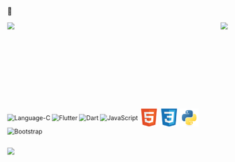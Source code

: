 ### 👋

<!--

https://dev.to/envoy_/150-badges-for-github-pnk
https://devicon.dev/
https://emojipedia.org/search/?q=bag
https://docs.pipz.com/central-de-ajuda/learning-center/guia-basico-de-markdown#open
https://picrew.me/image_maker/338224
**eullerm/eullerm** is a ✨ _special_ ✨ repository because its `README.md` (this file) appears on your GitHub profile.

Here are some ideas to get you started:

- 🔭 I’m currently working on ...
- 🌱 I’m currently learning ...
- 👯 I’m looking to collaborate on ...
- 🤔 I’m looking for help with ...
- 💬 Ask me about ...
- 📫 How to reach me: ...
- 😄 Pronouns: ...
- ⚡ Fun fact: ...
-->
    
<div>
  <a href="https://github.com/eullerm" class='container' style="display:flex; justify-content: space-between">
  <img height="180em" src="https://github-readme-stats.vercel.app/api?username=eullerm&show_icons=true&theme=dark&include_all_commits=true&count_private=true"/>
    
  <img height="180em" src="https://github-readme-stats.vercel.app/api/top-langs/?username=eullerm&layout=compact&langs_count=7&theme=dark"/>
   </a>
</div>

<div  style="display: inline_block"><br>
  <img align="center" alt="Language-C" height="42" width="42" src="https://cdn.jsdelivr.net/gh/devicons/devicon/icons/c/c-original.svg">
  <img align="center" alt="Flutter" height="42" width="42" src="https://cdn.jsdelivr.net/gh/devicons/devicon/icons/flutter/flutter-original.svg">
  <img align="center" alt="Dart" height="42" width="42" src="https://cdn.jsdelivr.net/gh/devicons/devicon/icons/dart/dart-original.svg">
  <img align="center" alt="JavaScript" height="42" width="42" src="https://cdn.jsdelivr.net/gh/devicons/devicon/icons/javascript/javascript-original.svg">
  <img align="center" alt="HTML"height="42" width="42" src="https://raw.githubusercontent.com/devicons/devicon/master/icons/html5/html5-original.svg">
  <img align="center" alt="CSS" height="42" width="42" src="https://raw.githubusercontent.com/devicons/devicon/master/icons/css3/css3-original.svg">
  <img align="center" alt="Python" height="42" width="42" src="https://raw.githubusercontent.com/devicons/devicon/master/icons/python/python-original.svg">
  <img align="center" alt="Bootstrap" height="42" width="42" src="https://cdn.jsdelivr.net/gh/devicons/devicon/icons/bootstrap/bootstrap-original.svg">
  <!--<img align="right" alt="Pic" height="150" style="border-radius:50px;" src=""> -->
</div>
  
  ##
 
<div> 
  <a href="https://instagram.com/euller.macena" target="_blank"><img src="https://img.shields.io/badge/-Instagram-%23E4405F?style=for-the-badge&logo=instagram&logoColor=white" target="_blank"></a>
  <!--
  <a href = "mailto:contatorafaballerini@gmail.com"><img src="https://img.shields.io/badge/-Gmail-%23333?style=for-the-badge&logo=gmail&logoColor=white" target="_blank"></a>
  
  <a href="https://www.linkedin.com/in/euller-macena-5ab117197/" target="_blank"><img src="https://img.shields.io/badge/-LinkedIn-%230077B5?style=for-the-badge&logo=linkedin&logoColor=white" target="_blank"></a> 
 -->
 
</div>
